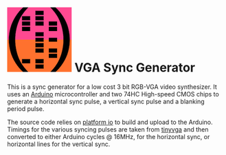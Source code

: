 ![HDC logo](../hidden_data_small.png)
VGA Sync Generator
==================

This is a sync generator for a low cost 3 bit RGB-VGA video synthesizer.  It uses an [Arduino](https://www.arduino.cc/) microcontroller and two 74HC High-speed CMOS chips to generate a horizontal sync pulse, a vertical sync pulse and a blanking period pulse.

The source code relies on [platform io](https://platformio.org/) to build and upload to the Arduino.
Timings for the various syncing pulses are taken from [tinyvga](http://www.tinyvga.com/vga-timing/640x480@60Hz) and then converted to either Arduino cycles @ 16MHz, for the horizontal sync, or horizontal lines for the vertical sync.
